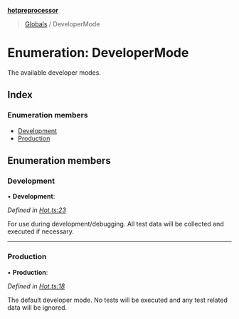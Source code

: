 **[hotpreprocessor](../README.md)**

> [Globals](../globals.md) / DeveloperMode

# Enumeration: DeveloperMode

The available developer modes.

## Index

### Enumeration members

* [Development](developermode.md#development)
* [Production](developermode.md#production)

## Enumeration members

### Development

•  **Development**: 

*Defined in [Hot.ts:23](https://github.com/OurFreeLight/HotPreprocessor/blob/79295d2/src/Hot.ts#L23)*

For use during development/debugging. All test data will
be collected and executed if necessary.

___

### Production

•  **Production**: 

*Defined in [Hot.ts:18](https://github.com/OurFreeLight/HotPreprocessor/blob/79295d2/src/Hot.ts#L18)*

The default developer mode. No tests will be executed and
any test related data will be ignored.
